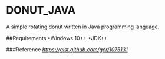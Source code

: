 # DONUT_JAVA
A simple rotating donut written in Java programming language. 

##Requirements
•Windows 10++
•JDK++

###Reference
*https://gist.github.com/gcr/1075131*
